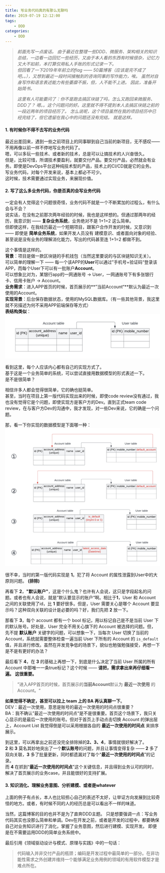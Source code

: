 ```yaml
---
title: 写业务代码真的有那么无聊吗  
date: 2019-07-19 12:12:00  
tags: 
    - DDD
categories: 
    - DDD  
---
```



> _前面先写一点废话。_
>_由于最近在整理一些DDD、微服务、架构相关的知识总结，一边看一边回忆一些经历，又由于本人看的东西有时候很杂，记忆力又大不如前，本打算仅用私人手账的形式记录一下。_  
_但回看了一下2019年年前立的flag —— 50篇博客（应该是完不成了吧。。），又想到最近一段时间接触到的咨询同事的写作能力，唉。_
_虽然对自身写作和语言表述能力有些萎靡不振，但，人不能不上进。_
_因此，准备开始简书。_
>
>_这里有人可能要问了：你不是跑去搞区块链了吗，怎么又跑回来微服务、DDD了？_
_嗯。。这个问题问的好。这里就不得不提到本人去搞区块链之前的一段近两年的项目经历了。_
_怎么说呢，这个项目虽然在我的项目经历中已经完结了，但它遗留在我心中的问题还没有完结。_
_就是这样。_

#### 1. 有时候你不得不去写的业务代码
最近出差回来，遇到一些之前项目上的同事聊到自己当前的新项目，无不感叹——不用再像以前一样不停地写业务代码了。  
嗯，可以多玩一些技术、或者新的技术，总是可以让搞技术的人兴奋很久。  
但是，比较可惜，所谓技术要盈利，就要交付产品。要交付产品，必然就会有业务。即使是DevOps平台这种纯技术型的产品，技术上的CI/CD就是它的业务。  
写业务代码，对每个开发来说，基本上都必不可少。  
这时候，技术需要通过实现业务，来展现价值。  

#### 2. 写了这么多业务代码，你是否真的会写业务代码
一定会有人觉得这个问题很奇怪，业务代码不就是一个不断累加的过程么，有什么会与不会？  
说实话，在没有之前那次两年经验的时候，我也是这样想的。但通过那两年的经历，我意识到 —— **复杂业务系统**，业务绝对不是 1+1=2 这么简单。  
但即使这样，在我经历最近一个短期项目，跟客户合作开发的时候，又意识到 —— 即使是 **简单业务系统**，如果开发人员没有 建模意识、或者面向对象的经验、甚至说是没有业务的理解消化能力，写出的代码甚至连 1+1=2 都做不到。
<!-- more -->

这个事情是这样的。  
**背景**：项目是做一款区块链的手机钱包（当然这里要说的与区块链知识无关）。  
可以简单的理解一下 —— 每一个该APP的**User**可以通过”手机号+验证码“登录该APP，而每个User下可以有一批账户**Account**。  
可以想象比对为，某银行app的一网通账号 -> User，一网通账号下有多张银行卡、信用卡账户 -> Account。  
**业务需求**：进入APP首页的时候，首页展示的**”当前Account“**默认为最近一次使用的Account。  
**实现背景**：后台保存数据状态，使用的MySQL数据库。（有一些其他背景，我这里就不另描述为何不采用APP前端保存等方式）  
**表结构类似**：  
![现有表结构](./写业务代码真的有那么无聊吗/question.png)

看到这里，每个人应该内心都有自己的实现方式了。  
基于这是一个业务简单的系统，可以尝试直接用数据模型的形式表述一下。  
是不是很简单？  

相信许多人都会觉得很简单，它的确也挺简单。  
甚至，当时在项目上第一版代码实现出来的时候，即使code review没有通过，我也没有觉得它是个问题，即使实现方是客户方的Dev。直到正式team code review，在与客户方Dev的沟通中，我才发现，对一些Dev来说，它的确是一个问题。  

那，看一下你实现的数据模型是下面哪一种：
![现有表结构](./写业务代码真的有那么无聊吗/answers.png)

很不幸，当时的第一版代码实现是 **1**。犯了将 Account 的属性泄露到User中的大原则问题。
**(排除)**

再看下 **2**，**"默认账户"**，这是个什么鬼？也许有人会说，这只是字段起名的问题。或者也有人会说，就是”默认要显示的账户“啊。相比于**1**，User 和 Account 之间的关联使用了id，比 **1** 要好很多。但是，User 需要关心是哪个 Account 要显示吗？这种双向关联的设计是必要的吗？好，我们先把 **2** 放一下。

那看下 **3**，每个 account 都有一个 bool 标记，用以标记自己是不是当前 User 下的默认账号。好处是，User 完全不用关心旗下的 Account 被选择的问题。但，先不提 **默认账户** 关键字的问题，可以想象一下，当每次 User 切换了当前的 Account，系统就需要整体检查一遍当前 User 下所有的 Account 的 `is_default`值，并且进行修改。虽然在并发竞争低的场景下，貌似也勉强勉强接受，再想一下是不是有更好的办法？

最后看下 **4**，在 **3** 的基础上再想一下，到底是什么决定了当前 User 所属的所有 Account 中那唯一一条true标记？这个时候 —— **请把，需求拿出来再仔细看一遍。**
**这很重要。**
> ”进入APP首页的时候，首页展示的**当前Account**默认为 **最近一次使用** 的 Account。“

**如果觉得不确定，甚至可以拉上 team 上的 BA 再认真聊一下**。  
DEV：最近一次使用，意思是账号的最近一次使用的时间点很重要？  
BA：我不确认”最近一次使用的时间点“是不是很重要。首页这个场景下，我只关心显示的是最后一次使用的账号。但对于首页上手动点击切换 Account 的弹出层上，Account List 我觉得倒是可以采用根据各自的 **最近一次使用的时间点** 来排序展示。

到这里，可以再拿出之前还没完全排除掉的**2、3、4**，事情就很好解决了。  
**2** 和 **3** 莫名其妙地突出了一个**默认账号**的问题，并且让事情变得复杂 —— **2** 多了双向关联，**3** 多了批量更新，同时都遗漏对了每个“**最近一次使用的时间点**”的记录。  
而 **4** 在抓到“**最近一次使用的时间点**”这个关键信息，并且得到业务认可的同时，解决了首页展示的业务case，并且能很好的支持扩展。  

#### 3. 知识消化、理解业务意图、分析建模、或者是whatever
上面的例子有点长，本人也比较担心自己的表述不太好，让举证方向发展到比较奇怪的地方。或者，有时候不同的人的经历总是可以看出不一样的味道。

当然，这篇博客的目的也并不是为了直奔DDD主题。
只是想要强调一点：写业务代码其实也没那么简单和单调。Dev在开发之前，或者是开发的过程中，都要确保自己对业务知识进行了消化，掌握了业务意图，然后进行建模、实现开发。
即便是在不需要运用DDD的简单业务系统中。

最后引用《领域驱动设计与模式、原理与实践》中的一句话：
> 代码输入并非交付产品的瓶颈；编码是开发过程中最简单的一部分。在非功能性需求之外创建并维持一个能够满足业务用例的领域的有用软件模型才是难点所在。

